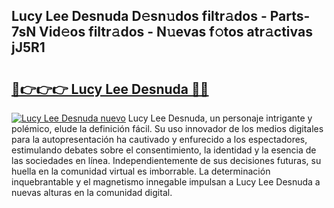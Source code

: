 ## Lucy Lee Desnuda D𝚎sn𝚞dos filtr𝚊dos - Parts-7sN Vid𝚎os filtr𝚊dos - N𝚞evas f𝚘tos atr𝚊ctivas jJ5R1

# <h2><a href="http://mbdbzjp.tromn.icu/?c=Lucy+Lee+Desnuda">🔗👉👉👉 Lucy Lee Desnuda 🔗🔗</a></h2>

[![Lucy Lee Desnuda nuevo](https://i.imgur.com/pEAQMta.gif)](http://mbdbzjp.tromn.icu/?c=Lucy+Lee+Desnuda)
Lucy Lee Desnuda, un personaje intrigante y polémico, elude la definición fácil. Su uso innovador de los medios digitales para la autopresentación ha cautivado y enfurecido a los espectadores, estimulando debates sobre el consentimiento, la identidad y la esencia de las sociedades en línea. Independientemente de sus decisiones futuras, su huella en la comunidad virtual es imborrable. La determinación inquebrantable y el magnetismo innegable impulsan a Lucy Lee Desnuda a nuevas alturas en la comunidad digital.
